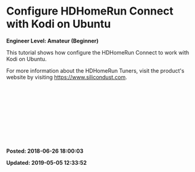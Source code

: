 # Configure HDHomeRun Connect with Kodi on Ubuntu

**Engineer Level: Amateur (Beginner)** 

 This tutorial shows how configure the HDHomeRun Connect to work with Kodi on Ubuntu.
 
 For more information about the HDHomeRun Tuners, visit the product's website by visiting https://www.silicondust.com.
 
 <iframe width=""560"" height=""315"" src=""https://www.youtube.com/embed/kKdLCw4fREA"" frameborder=""0"" allow=""autoplay; encrypted-media"" allowfullscreen=""""></iframe>


**Posted: 2018-06-26 18:00:03** 

**Updated: 2019-05-05 12:33:52** 


